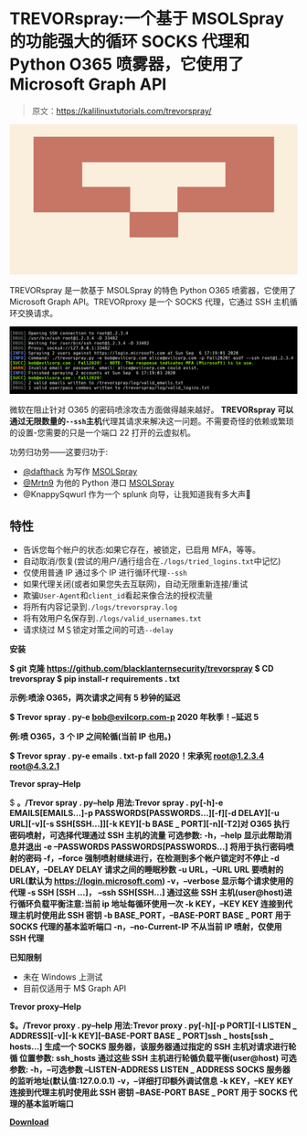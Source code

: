 # TREVORspray:一个基于 MSOLSpray 的功能强大的循环 SOCKS 代理和 Python O365 喷雾器，它使用了 Microsoft Graph API

> 原文：<https://kalilinuxtutorials.com/trevorspray/>

[![](img//a77ce33348524585eb3006406ff71e88.png)](https://1.bp.blogspot.com/-VmCo5VNV33U/YTjtAzKrPRI/AAAAAAAAKw0/SPM2QGhHIHg_mNCw_MVoO3qsYGy56yfyACLcBGAsYHQ/s728/65870848%2B%25281%2529.png)

TREVORspray 是一款基于 MSOLSpray 的特色 Python O365 喷雾器，它使用了 Microsoft Graph API。TREVORproxy 是一个 SOCKS 代理，它通过 SSH 主机循环交换请求。

![](img//e9b89546fed2e620e86cd27341b186f1.png)

微软在阻止针对 O365 的密码喷涂攻击方面做得越来越好。 **TREVORspray 可以通过无限数量的`--ssh`主机**代理其请求来解决这一问题。不需要奇怪的依赖或繁琐的设置-您需要的只是一个端口 22 打开的云虚拟机。

功劳归功劳——这要归功于:

*   [@dafthack](https://twitter.com/dafthack) 为写作 [MSOLSpray](https://github.com/dafthack/MSOLSpray)
*   [@Mrtn9](https://twitter.com/Mrtn9) 为他的 Python 港口 [MSOLSpray](https://github.com/MartinIngesen/MSOLSpray)
*   @KnappySqwurl 作为一个 splunk 向导，让我知道我有多大声🙂

## 特性

*   告诉您每个帐户的状态:如果它存在，被锁定，已启用 MFA，等等。
*   自动取消/恢复(尝试的用户/通行组合在`./logs/tried_logins.txt`中记忆)
*   仅使用普通 IP 通过多个 IP 进行循环代理`--ssh`
*   如果代理关闭(或者如果您失去互联网)，自动无限重新连接/重试
*   欺骗`User-Agent`和`client_id`看起来像合法的授权流量
*   将所有内容记录到`./logs/trevorspray.log`
*   将有效用户名保存到`./logs/valid_usernames.txt`
*   请求绕过 M＄锁定对策之间的可选`--delay`

**安装**

**$ git 克隆 https://github.com/blacklanternsecurity/trevorspray
$ CD trevorspray
$ pip install-r requirements . txt**

**示例:喷涂 O365，两次请求之间有 5 秒钟的延迟**

**$ Trevor spray . py-e bob@evilcorp.com-p 2020 年秋季！–延迟 5**

**例:喷 O365，3 个 IP 之间轮循(当前 IP 也用。)**

**$ Trevor spray . py-e emails . txt-p fall 2020！宋承宪 root@1.2.3.4 root@4.3.2.1**

**Trevor spray–Help**

$ **。/Trevor spray . py–help
用法:Trevor spray . py[-h]-e EMAILS[EMAILS…]-p PASSWORDS[PASSWORDS…][-f][-d DELAY][-u URL][-v][-s SSH[SSH…]][-k KEY][-b BASE _ PORT][-n][-T2]对 O365 执行密码喷射，可选择代理通过 SSH 主机的流量
可选参数:
-h，–help 显示此帮助消息并退出
-e –PASSWORDS PASSWORDS[PASSWORDS…]
将用于执行密码喷射的密码
-f，–force 强制喷射继续进行，在检测到多个帐户锁定时不停止
-d DELAY，–DELAY DELAY
请求之间的睡眠秒数
-u URL，–URL URL 要喷射的 URL(默认为 https://login.microsoft.com)
-v，–verbose 显示每个请求使用的代理
-s SSH [SSH …]， –ssh SSH[SSH…]
通过这些 SSH 主机(user@host)进行循环负载平衡注意:当前 ip 地址每循环使用一次
-k KEY，–KEY KEY 连接到代理主机时使用此 SSH 密钥
-b BASE_PORT，–BASE-PORT BASE _ PORT
用于 SOCKS 代理的基本监听端口
-n，–no-Current-IP 不从当前 IP 喷射，仅使用 SSH 代理**

**已知限制**

*   未在 Windows 上测试
*   目前仅适用于 M$ Graph API

**Trevor proxy–Help**

**$。/Trevor proxy . py–help
用法:Trevor proxy . py[-h][-p PORT][-l LISTEN _ ADDRESS][-v][-k KEY][–BASE-PORT BASE _ PORT]ssh _ hosts[ssh _ hosts…]
生成一个 SOCKS 服务器，该服务器通过指定的 SSH 主机对请求进行轮循
位置参数:
ssh_hosts 通过这些 SSH 主机进行轮循负载平衡(user@host)
可选参数:
-h，–可选参数 –LISTEN-ADDRESS LISTEN _ ADDRESS
SOCKS 服务器的监听地址(默认值:127.0.0.1)**
**-v，–详细打印额外调试信息
-k KEY，–KEY KEY 连接到代理主机时使用此 SSH 密钥
–BASE-PORT BASE _ PORT
用于 SOCKS 代理的基本监听端口**

[**Download**](https://github.com/blacklanternsecurity/TREVORspray)